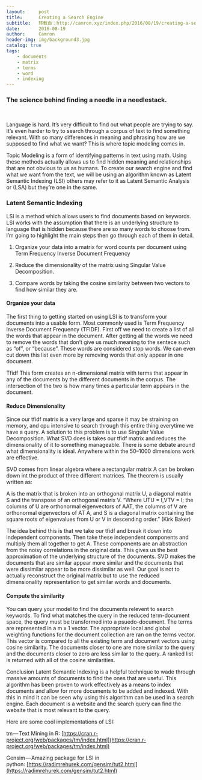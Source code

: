 ```yaml
---
layout:     post
title:      Creating a Search Engine
subtitle:   转载自：http://camron.xyz/index.php/2016/08/19/creating-a-search-engine/
date:       2016-08-19
author:     Camron
header-img: img/background3.jpg
catalog: true
tags:
    - documents
    - matrix
    - terms
    - word
    - indexing
---
```


### The science behind finding a needle in a needlestack.










 

Language is hard. It’s very difficult to find out what people are trying to say. It’s even harder to try to search through a corpus of text to find something relevant. With so many differences in meaning and phrasing how are we supposed to find what we want? This is where topic modeling comes in.

Topic Modeling is a form of identifying patterns in text using math. Using these methods actually allows us to find hidden meaning and relationships that are not obvious to us as humans. To create our search engine and find what we want from the text, we will be using an algorithm known as Latent Semantic Indexing (LSI) others may refer to it as Latent Semantic Analysis or (LSA) but they’re one in the same.

### Latent Semantic Indexing

LSI is a method which allows users to find documents based on keywords. LSI works with the assumption that there is an underlying structure to language that is hidden because there are so many words to choose from. I’m going to highlight the main steps then go through each of them in detail.

1. Organize your data into a matrix for word counts per document using Term Frequency Inverse Document Frequency

1. Reduce the dimensionality of the matrix using Singular Value Decomposition.

1. Compare words by taking the cosine similarity between two vectors to find how similar they are.


#### Organize your data

The first thing to getting started on using LSI is to transform your documents into a usable form. Most commonly used is Term Frequency Inverse Document Frequency (TFIDF). First off we need to create a list of all the words that appear in the document. After getting all the words we need to remove the words that don’t give us much meaning to the sentece such as “of”, or “because”. These words are considered stop words. We can even cut down this list even more by removing words that only appear in one document.



Tfidf
This form creates an n-dimensional matrix with terms that appear in any of the documents by the different documents in the corpus. The intersection of the two is how many times a particular term appears in the document.

#### Reduce Dimensionality

Since our tfidf matrix is a very large and sparse it may be straining on memory, and cpu intensive to search through this entire thing everytime we have a query. A solution to this problem is to use Singular Value Decomposition. What SVD does is takes our tfidf matrix and reduces the dimensionality of it to something manageable. There is some debate around what dimensionality is ideal. Anywhere within the 50–1000 dimensions work are effective.

SVD comes from linear algebra where a rectangular matrix A can be broken down int the product of three different matrices. The theorem is usually written as:





A is the matrix that is broken into an orthogonal matrix U, a diagonal matrix S and the transpose of an orthogonal matrix V. “Where UTU = I,VTV = I; the columns of U are orthonormal eigenvectors of AAT, the columns of V are orthonormal eigenvectors of AT A, and S is a diagonal matrix containing the square roots of eigenvalues from U or V in descending order.” (Kirk Baker)

The idea behind this is that we take our tfidf and break it down into independent components. Then take these independent components and multiply them all together to get A. These components are an abstraction from the noisy correlations in the original data. This gives us the best approximation of the underlying structure of the documents. SVD makes the documents that are similar appear more similar and the documents that were dissimilar appear to be more dissimilar as well. Our goal is not to actually reconstruct the original matrix but to use the reduced dimensionality representation to get similar words and documents.

#### Compute the similarity

You can query your model to find the documents relevent to search keywords. To find what matches the query in the reduced term-document space, the query must be transformed into a psuedo-document. The terms are represented in a m x 1 vector. The appropriate local and global weighting functions for the document collection are ran on the terms vector. This vector is compared to all the existing term and document vectors using cosine similarity. The documents closer to one are more similar to the query and the documents closer to zero are less similar to the query. A ranked list is returned with all of the cosine similarities.





Conclusion
Latent Semantic Indexing is a helpful technique to wade through massive amounts of documents to find the ones that are useful. This algorithm has been proven to work effectively as a means to index documents and allow for more documents to be added and indexed. With this in mind it can be seen why using this algorithm can be used in a search engine. Each document is a website and the search query can find the website that is most relevant to the query.

Here are some cool implementations of LSI:

tm — Text Mining in R: [https://cran.r-project.org/web/packages/tm/index.html](https://cran.r-project.org/web/packages/tm/index.html)

Gensim — Amazing package for LSI in python: [https://radimrehurek.com/gensim/tut2.html](https://radimrehurek.com/gensim/tut2.html)
